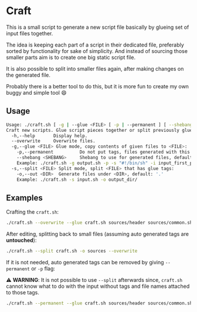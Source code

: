 # Craft
This is a small script to generate a new script file basically by glueing set of input files together.

The idea is keeping each part of a script in their dedicated file, preferably sorted by functionality for sake of simplicity.
And instead of sourcing those smaller parts aim is to create one big static script file.

It is also possible to split into smaller files again, after making changes on the generated file.

Probably there is a better tool to do this, but it is more fun to create my own buggy and simple tool 😄

## Usage

```bash
Usage: ./craft.sh [ -g | --glue <FILE> [ -p | --permanent ] [ --shebang <SHEBANG> ] <FILES> ] [ -s | --split <FILE> [ -o | --out <DIR> ] ] [ --overwrite ] [ -h | --help ]
Craft new scripts. Glue script pieces together or split previously glued script.
  -h,--help       Display help.
  --overwrite     Overwrite files.
  -g,--glue <FILE> Glue mode, copy contents of given files to <FILE>:
    -p,--permanent          Do not put tags, files generated with this flag cannot be used for split mode.
    --shebang <SHEBANG>     Shebang to use for generated files, default: '#!/bin/bash'
    Example: ./craft.sh -g output.sh -p -s "#!/bin/sh" -i input_first_part.sh input_second_part.sh
  -s,--split <FILE> Split mode, split <FILE> that has glue tags:
    -o,--out <DIR>  Generate files under <DIR>, default: '.'
    Example: ./craft.sh -s input.sh -o output_dir/
```

## Examples

Crafting the `craft.sh`:
```bash
./craft.sh --overwrite --glue craft.sh sources/header sources/common.sh sources/glue_mode.sh sources/split_mode.sh sources/craft.sh
```

After editing, splitting back to small files (assuming auto generated tags are **untouched**):
```bash
./craft.sh --split craft.sh -o sources --overwrite
```

If it is not needed, auto generated tags can be removed by giving `--permanent` or `-p` flag:

⚠️ **WARNING**: It is not possible to use `--split` afterwards since, `craft.sh` cannot know what to do with the input without tags and file names attached to those tags.
```bash
./craft.sh --permanent --glue craft.sh sources/header sources/common.sh sources/glue_mode.sh sources/split_mode.sh sources/craft.sh
```
